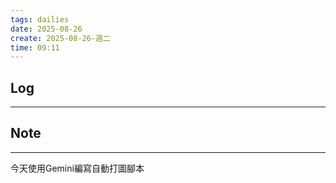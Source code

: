 ```yaml
---
tags: dailies  
date: 2025-08-26
create: 2025-08-26-週二
time: 09:11
---
```

## Log
---


## Note
---

今天使用Gemini編寫自動打圖腳本
